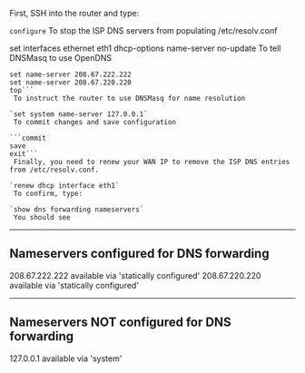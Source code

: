 First, SSH into the router and type:

`configure`
 To stop the ISP DNS servers from populating /etc/resolv.conf

set interfaces ethernet eth1 dhcp-options name-server no-update
 To tell DNSMasq to use OpenDNS

```edit service dns forwarding
set name-server 208.67.222.222
set name-server 208.67.220.220
top```
 To instruct the router to use DNSMasq for name resolution

`set system name-server 127.0.0.1`
 To commit changes and save configuration

```commit
save
exit```
 Finally, you need to renew your WAN IP to remove the ISP DNS entries from /etc/resolv.conf.

`renew dhcp interface eth1`
 To confirm, type:

`show dns forwarding nameservers`
 You should see

```
-----------------------------------------------
   Nameservers configured for DNS forwarding
-----------------------------------------------
208.67.222.222 available via 'statically configured'
208.67.220.220 available via 'statically configured'

-----------------------------------------------
 Nameservers NOT configured for DNS forwarding
-----------------------------------------------
127.0.0.1 available via 'system'
 ```
